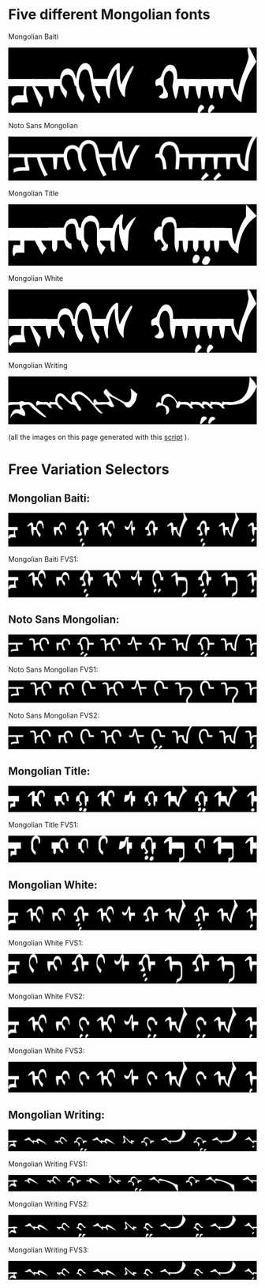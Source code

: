 # Five different Mongolian fonts

Mongolian Baiti

![mongolian](images/monbaiti-bare.png)

Noto Sans Mongolian

![mongolian](images/NotoSansMongolian-Regular-bare.png)

Mongolian Title

![mongolian](images/mngltitleotf-bare.png)

Mongolian White

![mongolian](images/mnglwhiteotf-bare.png)

Mongolian Writing

![mongolian](images/mnglwritingotf-bare.png)

(all the images on this page generated with this [script](mongolian-variants.sh) ).

# Free Variation Selectors

## Mongolian Baiti:

![mongolian](images/monbaiti-form0.png)

Mongolian Baiti FVS1:

![mongolian](images/monbaiti-form1.png)

## Noto Sans Mongolian:

![mongolian](images/NotoSansMongolian-Regular-form0.png)

Noto Sans Mongolian FVS1:

![mongolian](images/NotoSansMongolian-Regular-form1.png)

Noto Sans Mongolian FVS2:

![mongolian](images/NotoSansMongolian-Regular-form2.png)

## Mongolian Title:

![mongolian](images/mngltitleotf-form0.png)

Mongolian Title FVS1:

![mongolian](images/mngltitleotf-form1.png)

## Mongolian White:

![mongolian](images/mnglwhiteotf-form0.png)

Mongolian White FVS1:

![mongolian](images/mnglwhiteotf-form1.png)

Mongolian White FVS2:

![mongolian](images/mnglwhiteotf-form2.png)

Mongolian White FVS3:

![mongolian](images/mnglwhiteotf-form3.png)

## Mongolian Writing:

![mongolian](images/mnglwritingotf-form0.png)

Mongolian Writing FVS1:

![mongolian](images/mnglwritingotf-form1.png)

Mongolian Writing FVS2:

![mongolian](images/mnglwritingotf-form2.png)

Mongolian Writing FVS3:

![mongolian](images/mnglwritingotf-form3.png)


